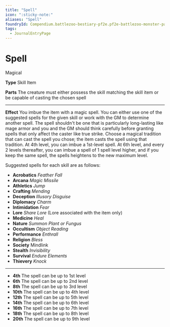 ```yaml
---
title: "Spell"
icon: ":sticky-note:"
aliases: "Spell"
foundryId: Compendium.battlezoo-bestiary-pf2e.pf2e-battlezoo-monster-parts.JournalEntry.DUgV4RRnkTaikCI2.JournalEntryPage.CEt49ot4QxcdA6BU
tags:
  - JournalEntryPage
---
```


# Spell
Magical

**Type** Skill Item

**Parts** The creature must either possess the skill matching the skill item or be capable of casting the chosen spell

* * *

**Effect** You imbue the item with a magic spell. You can either use one of the suggested spells for the given skill or work with the GM to determine another spell. The spell shouldn't be one that is particularly long-lasting like mage armor and you and the GM should think carefully before granting spells that only affect the caster like true strike. Choose a magical tradition that can cast the spell you chose; the item casts the spell using that tradition. At 4th level, you can imbue a 1st-level spell. At 6th level, and every 2 levels thereafter, you can imbue a spell of 1 spell level higher, and if you keep the same spell, the spells heightens to the new maximum level.

Suggested spells for each skill are as follows:

*   **Acrobatics** _Feather Fall_
*   **Arcana** _Magic Missile_
*   **Athletics** _Jump_
*   **Crafting** _Mending_
*   **Deception** _Illusory Disguise_
*   **Diplomacy** _Charm_
*   **Intimidation** _Fear_
*   **Lore** _Share Lore_ (Lore associated with the item only)
*   **Medicine** _Heal_
*   **Nature** _Summon Plant or Fungus_
*   **Occultism** _Object Reading_
*   **Performance** _Enthrall_
*   **Religion** _Bless_
*   **Society** Mindlink
*   **Stealth** _Invisibility_
*   **Survival** _Endure Elements_
*   **Thievery** _Knock_

* * *

*   **4th** The spell can be up to 1st level
*   **6th** The spell can be up to 2nd level
*   **8th** The spell can be up to 3rd level
*   **10th** The spell can be up to 4th level
*   **12th** The spell can be up to 5th level
*   **14th** The spell can be up to 6th level
*   **16th** The spell can be up to 7th level
*   **18th** The spell can be up to 8th level
*   **20th** The spell can be up to 9th level
